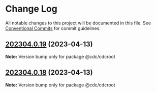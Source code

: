 # Change Log

All notable changes to this project will be documented in this file.
See [Conventional Commits](https://conventionalcommits.org) for commit guidelines.

## [202304.0.19](https://github.com/cdcgov/data-ecosystem-services/compare/v202304.0.17...v202304.0.19) (2023-04-13)

**Note:** Version bump only for package @cdc/cdcroot

## [202304.0.18](https://github.com/cdcgov/data-ecosystem-services/compare/v202304.0.17...v202304.0.18) (2023-04-13)

**Note:** Version bump only for package @cdc/cdcroot
